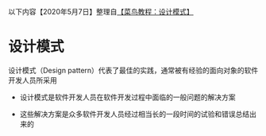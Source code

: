 以下内容【2020年5月7日】整理自[【菜鸟教程：设计模式】](https://www.runoob.com/design-pattern/design-pattern-tutorial.html)


# 设计模式

设计模式（Design pattern）代表了最佳的实践，通常被有经验的面向对象的软件开发人员所采用

* 设计模式是软件开发人员在软件开发过程中面临的一般问题的解决方案

* 这些解决方案是众多软件开发人员经过相当长的一段时间的试验和错误总结出来的
































